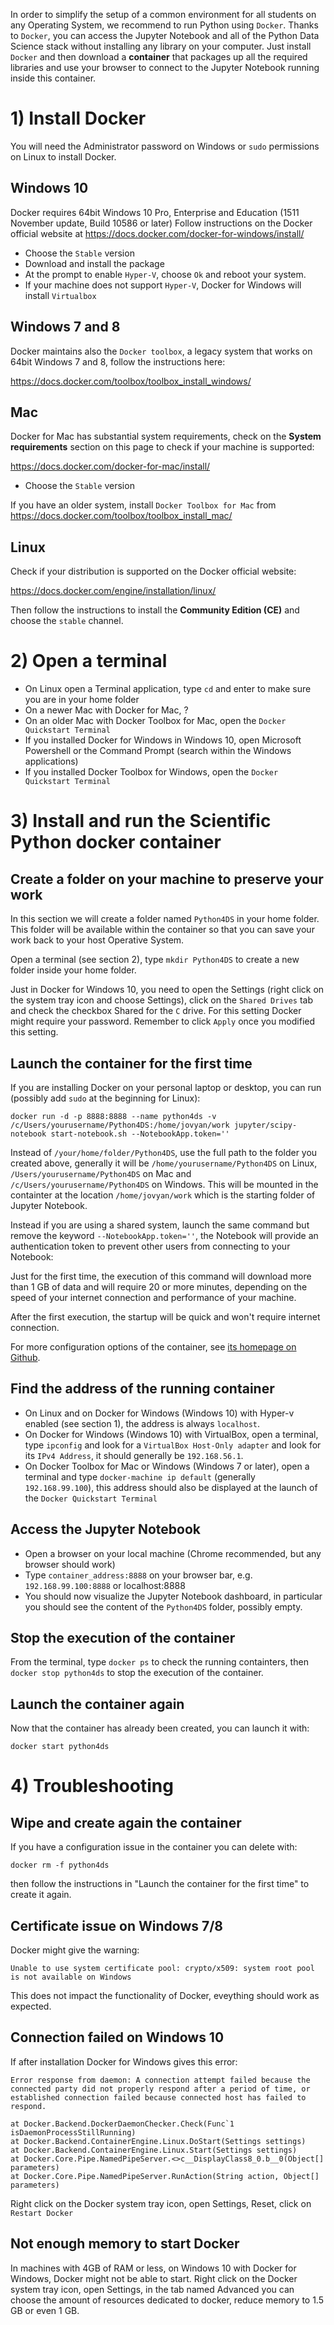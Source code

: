 In order to simplify the setup of a common environment for all students on any Operating System, we recommend to run Python using `Docker`. Thanks to `Docker`, you can access the Jupyter Notebook and all of the Python Data Science stack without installing any library on your computer. Just install `Docker` and then download a **container** that packages up all the required libraries and use your browser to connect to the Jupyter Notebook running inside this container.

# 1) Install Docker

You will need the Administrator password on Windows or `sudo` permissions on Linux to install Docker.

## Windows 10

Docker requires 64bit Windows 10 Pro, Enterprise and Education (1511 November update, Build 10586 or later)
Follow instructions on the Docker official website at https://docs.docker.com/docker-for-windows/install/

* Choose the `Stable` version
* Download and install the package
* At the prompt to enable `Hyper-V`, choose `Ok` and reboot your system.
* If your machine does not support `Hyper-V`, Docker for Windows will install `Virtualbox`

## Windows 7 and 8

Docker maintains also the `Docker toolbox`, a legacy system that works on 64bit Windows 7 and 8, follow the instructions here:

<https://docs.docker.com/toolbox/toolbox_install_windows/>

## Mac

Docker for Mac has substantial system requirements, check on the **System requirements** section on this page to check if your machine is supported:

<https://docs.docker.com/docker-for-mac/install/>

* Choose the `Stable` version

If you have an older system, install `Docker Toolbox for Mac` from <https://docs.docker.com/toolbox/toolbox_install_mac/>

## Linux

Check if your distribution is supported on the Docker official website:

https://docs.docker.com/engine/installation/linux/

Then follow the instructions to install the **Community Edition (CE)** and choose the `stable` channel.

# 2) Open a terminal

* On Linux open a Terminal application, type `cd` and enter to make sure you are in your home folder
* On a newer Mac with Docker for Mac, ?
* On an older Mac with Docker Toolbox for Mac, open the `Docker Quickstart Terminal`
* If you installed Docker for Windows in Windows 10, open Microsoft Powershell or the Command Prompt (search within the Windows applications)
* If you installed Docker Toolbox for Windows, open the `Docker Quickstart Terminal`

# 3) Install and run the Scientific Python docker container

## Create a folder on your machine to preserve your work

In this section we will create a folder named `Python4DS` in your home folder. This folder will be available within the container so that you can save your work back to your host Operative System.

Open a terminal (see section 2), type `mkdir Python4DS` to create a new folder inside your home folder.

Just in Docker for Windows 10, you need to open the Settings (right click on the system tray icon and choose Settings), click on the `Shared Drives` tab and check the checkbox Shared for the `C` drive. For this setting Docker might require your password. Remember to click `Apply` once you modified this setting.

## Launch the container for the first time

If you are installing Docker on your personal laptop or desktop, you can run (possibly add `sudo` at the beginning for Linux): 

    docker run -d -p 8888:8888 --name python4ds -v /c/Users/yourusername/Python4DS:/home/jovyan/work jupyter/scipy-notebook start-notebook.sh --NotebookApp.token='' 
    
Instead of `/your/home/folder/Python4DS`, use the full path to the folder you created above, generally it will be `/home/yourusername/Python4DS` on Linux, `/Users/yourusername/Python4DS` on Mac and `/c/Users/yourusername/Python4DS` on Windows. This will be mounted in the containter at the location `/home/jovyan/work` which is the starting folder of Jupyter Notebook.
    
Instead if you are using a shared system, launch the same command but remove the keyword `--NotebookApp.token=''`, the Notebook will provide an authentication token to prevent other users from connecting to your Notebook:


Just for the first time, the execution of this command will download more than 1 GB of data and will require 20 or more minutes, depending on the speed of your internet connection and performance of your machine.

After the first execution, the startup will be quick and won't require internet connection.

For more configuration options of the container, see [its homepage on Github](https://github.com/jupyter/docker-stacks/tree/master/scipy-notebook).

## Find the address of the running container

* On Linux and on Docker for Windows (Windows 10) with Hyper-v enabled (see section 1), the address is always `localhost`.
* On Docker for Windows (Windows 10) with VirtualBox, open a terminal, type `ipconfig` and look for a `VirtualBox Host-Only adapter` and look for its `IPv4 Address`, it should generally be `192.168.56.1`.
* On Docker Toolbox for Mac or Windows (Windows 7 or later), open a terminal and type `docker-machine ip default` (generally `192.168.99.100`), this address should also be displayed at the launch of the `Docker Quickstart Terminal`

## Access the Jupyter Notebook

* Open a browser on your local machine (Chrome recommended, but any browser should work)
* Type `container_address:8888` on your browser bar, e.g. `192.168.99.100:8888` or localhost:8888
* You should now visualize the Jupyter Notebook dashboard, in particular you should see the content of the `Python4DS` folder, possibly empty.

## Stop the execution of the container

From the terminal, type `docker ps` to check the running containters, then `docker stop python4ds` to stop the execution of the container.

## Launch the container again

Now that the container has already been created, you can launch it with:

    docker start python4ds
    
# 4) Troubleshooting

## Wipe and create again the container

If you have a configuration issue in the container you can delete with:

    docker rm -f python4ds
    
then follow the instructions in "Launch the container for the first time" to create it again.

## Certificate issue on Windows 7/8

Docker might give the warning:

    Unable to use system certificate pool: crypto/x509: system root pool is not available on Windows
    
This does not impact the functionality of Docker, eveything should work as expected.

## Connection failed on Windows 10

If after installation Docker for Windows gives this error:

```
Error response from daemon: A connection attempt failed because the connected party did not properly respond after a period of time, or established connection failed because connected host has failed to respond.

at Docker.Backend.DockerDaemonChecker.Check(Func`1 isDaemonProcessStillRunning)
at Docker.Backend.ContainerEngine.Linux.DoStart(Settings settings)
at Docker.Backend.ContainerEngine.Linux.Start(Settings settings)
at Docker.Core.Pipe.NamedPipeServer.<>c__DisplayClass8_0.b__0(Object[] parameters)
at Docker.Core.Pipe.NamedPipeServer.RunAction(String action, Object[] parameters)
```
Right click on the Docker system tray icon, open Settings, Reset, click on `Restart Docker`

## Not enough memory to start Docker

In machines with 4GB of RAM or less, on Windows 10 with Docker for Windows, Docker might not be able to start.
Right click on the Docker system tray icon, open Settings, in the tab named Advanced you can choose the amount of resources dedicated to docker, reduce memory to 1.5 GB or even 1 GB.
